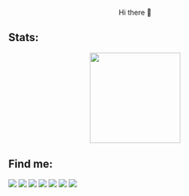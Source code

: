 <p align=center>
Hi there 👋
</p>

<h2>Stats:</h2>

<div align=center>
  <img height="180em" src="https://github-readme-stats.vercel.app/api/top-langs/?username=ibabi&layout=compact&langs_count=7&theme=material-palenight"/>
</div>
  
<h2>Find me:</h2>

[<img src="https://img.shields.io/badge/LinkedIn-0077B5?style=for-the-badge&logo=linkedin&logoColor=white">](http://www.linkedin.com/in/ibabi)
[<img src="https://img.shields.io/badge/Instagram-E4405F?style=for-the-badge&logo=instagram&logoColor=white">](http://www.instagram.com/babi.exe)
[<img src="https://img.shields.io/badge/Spotify-1ED760?&style=for-the-badge&logo=spotify&logoColor=white">](https://open.spotify.com/user/31qpygtuu7kvc7le6n2dewyrt5tu?si=29e15ef344fe40ad)
[<img src="https://img.shields.io/badge/Codewars-B1361E?style=for-the-badge&logo=Codewars&logoColor=white">](https://www.codewars.com/users/ibabi)
[<img src="https://img.shields.io/badge/-Sololearn-3a464b?style=for-the-badge&logo=Sololearn&logoColor=white">](https://www.sololearn.com/profile/24431737)
[<img src="https://img.shields.io/badge/Codepen-000000?style=for-the-badge&logo=codepen&logoColor=white">](https://codepen.io/ibabi)
[<img src="https://img.shields.io/badge/Reddit-FF4500?style=for-the-badge&logo=reddit&logoColor=white">](https://www.reddit.com/user/aggretsuko25)
 
